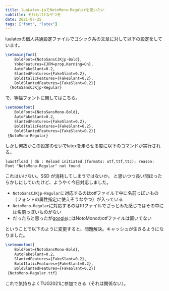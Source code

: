 ```yaml
---
title: luaLatex-jaでNotoMono-Regularを使いたい
subtitle: それもttfなやつを
date: 2021-07-25
tags: ["font", "latex"]
---
```

lualatexの個人共通設定ファイルでゴシック系の文章に対して以下の設定をしています。

```latex
\setmainjfont[
    BoldFont={NotoSansCJKjp-Bold},
    YokoFeatures={JFM=prop,Kerning=On},
    AutoFakeSlant=0.2,
    SlantedFeatures={FakeSlant=0.2},
    BoldItalicFeatures={FakeSlant=0.2},
    BoldSlantedFeatures={FakeSlant=0.2}]
  {NotoSansCJKjp-Regular}
```

で、等幅フォントに関してはこちら。


```latex
\setmonofont[
    BoldFont={NotoSansMono-Bold},
    AutoFakeSlant=0.2,
    SlantedFeatures={FakeSlant=0.2},
    BoldItalicFeatures={FakeSlant=0.2},
    BoldSlantedFeatures={FakeSlant=0.2}]
 {NotoMono-Regular}
```

しかし何故かこの設定のせいでlatexを走らせる度に以下のコマンドが実行される。

```
luaotfload | db : Reload initiated (formats: otf,ttf,ttc); reason: Font "NotoMono-Regular" not found.
```

これはいけない。SSD が消耗してしまうではないか。
と思いつつ長い間ほったらかしにしていたけど、ようやく今日対応しました。

- `NotoSansCJKjp-Regular`に対応するのはotfファイルで中に名前っぽいもの（フォントの属性指定に使えそうなやつ）が入っている
-  `NotoMono-Regular`に対応するのはttfファイルでざっとみた感じではその中には名前っぽいものがない
- だったらと思ったが[google](https://www.google.com/get/noto/#mono-mono)にはNotoMonoのotfファイルは置いてない

ということで以下のように変更すると、問題解決。キャッシュが生きるようになりました。

```latex
\setmonofont[
    BoldFont={NotoSansMono-Bold},
    AutoFakeSlant=0.2,
    SlantedFeatures={FakeSlant=0.2},
    BoldItalicFeatures={FakeSlant=0.2},
    BoldSlantedFeatures={FakeSlant=0.2}]
 {NotoMono-Regular.ttf}
```

これで気持ちよくTUG2021に参加できる（それは関係ない）。
